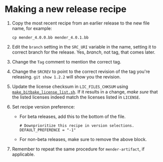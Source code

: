 # Making a new release recipe

1. Copy the most recent recipe from an earlier release to the new file name, for
   example:

   ```
   cp mender_4.0.0.bb mender_4.0.1.bb
   ```

2. Edit the `branch` setting in the `SRC_URI` variable in the name, setting it
   to correct branch for the release. Yes, *branch*, not tag, that comes later.

3. Change the `Tag` comment to mention the correct tag.

4. Change the `SRCREV` to point to the correct revision of the tag you're
   releasing. `git show 1.2.2` will show you the revision.

5. Update the license checksum in `LIC_FILES_CHKSUM` using
   [`make_bitbake_license_list.sh`](https://github.com/mendersoftware/mendertesting/blob/master/utils/make_bitbake_license_list.sh).
   If it results in a change, *make sure* that the listed licenses indeed match
   the licenses listed in `LICENSE`.

6. Set recipe version preference:

   * For beta releases, add this to the bottom of the file.

     ```
     # Downprioritize this recipe in version selections.
     DEFAULT_PREFERENCE = "-1"
     ```

   * For non-beta releases, make sure to remove the above block.

7. Remember to repeat the same procedure for `mender-artifact`, if applicable.
